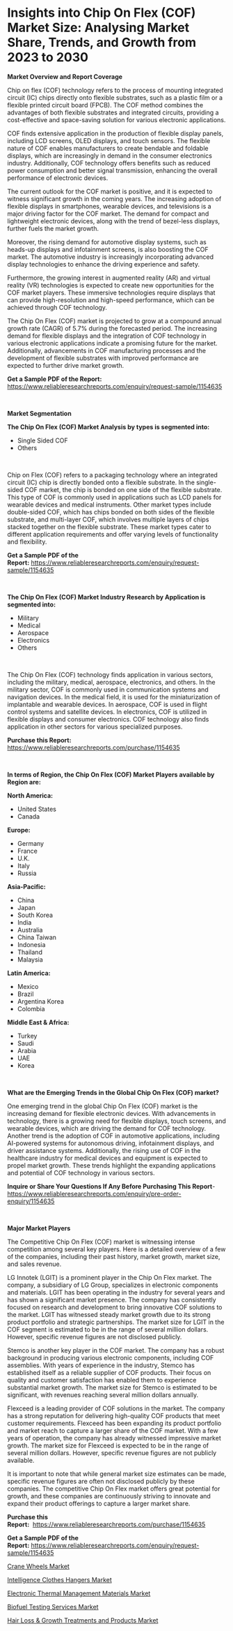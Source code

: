 <p><h1>Insights into Chip On Flex (COF) Market Size: Analysing Market Share, Trends, and Growth from 2023 to 2030</h1></p><p><strong>Market Overview and Report Coverage</strong></p>
<p><p>Chip on flex (COF) technology refers to the process of mounting integrated circuit (IC) chips directly onto flexible substrates, such as a plastic film or a flexible printed circuit board (FPCB). The COF method combines the advantages of both flexible substrates and integrated circuits, providing a cost-effective and space-saving solution for various electronic applications.</p><p>COF finds extensive application in the production of flexible display panels, including LCD screens, OLED displays, and touch sensors. The flexible nature of COF enables manufacturers to create bendable and foldable displays, which are increasingly in demand in the consumer electronics industry. Additionally, COF technology offers benefits such as reduced power consumption and better signal transmission, enhancing the overall performance of electronic devices.</p><p>The current outlook for the COF market is positive, and it is expected to witness significant growth in the coming years. The increasing adoption of flexible displays in smartphones, wearable devices, and televisions is a major driving factor for the COF market. The demand for compact and lightweight electronic devices, along with the trend of bezel-less displays, further fuels the market growth.</p><p>Moreover, the rising demand for automotive display systems, such as heads-up displays and infotainment screens, is also boosting the COF market. The automotive industry is increasingly incorporating advanced display technologies to enhance the driving experience and safety.</p><p>Furthermore, the growing interest in augmented reality (AR) and virtual reality (VR) technologies is expected to create new opportunities for the COF market players. These immersive technologies require displays that can provide high-resolution and high-speed performance, which can be achieved through COF technology.</p><p>The Chip On Flex (COF) market is projected to grow at a compound annual growth rate (CAGR) of 5.7% during the forecasted period. The increasing demand for flexible displays and the integration of COF technology in various electronic applications indicate a promising future for the market. Additionally, advancements in COF manufacturing processes and the development of flexible substrates with improved performance are expected to further drive market growth.</p></p>
<p><strong>Get a Sample PDF of the Report:</strong> <a href="https://www.reliableresearchreports.com/enquiry/request-sample/1154635">https://www.reliableresearchreports.com/enquiry/request-sample/1154635</a></p>
<p>&nbsp;</p>
<p><strong>Market Segmentation</strong></p>
<p><strong>The Chip On Flex (COF) Market Analysis by types is segmented into:</strong></p>
<p><ul><li>Single Sided COF</li><li>Others</li></ul></p>
<p>&nbsp;</p>
<p><p>Chip on Flex (COF) refers to a packaging technology where an integrated circuit (IC) chip is directly bonded onto a flexible substrate. In the single-sided COF market, the chip is bonded on one side of the flexible substrate. This type of COF is commonly used in applications such as LCD panels for wearable devices and medical instruments. Other market types include double-sided COF, which has chips bonded on both sides of the flexible substrate, and multi-layer COF, which involves multiple layers of chips stacked together on the flexible substrate. These market types cater to different application requirements and offer varying levels of functionality and flexibility.</p></p>
<p><strong>Get a Sample PDF of the Report:</strong>&nbsp;<a href="https://www.reliableresearchreports.com/enquiry/request-sample/1154635">https://www.reliableresearchreports.com/enquiry/request-sample/1154635</a></p>
<p>&nbsp;</p>
<p><strong>The Chip On Flex (COF) Market Industry Research by Application is segmented into:</strong></p>
<p><ul><li>Military</li><li>Medical</li><li>Aerospace</li><li>Electronics</li><li>Others</li></ul></p>
<p>&nbsp;</p>
<p><p>The Chip On Flex (COF) technology finds application in various sectors, including the military, medical, aerospace, electronics, and others. In the military sector, COF is commonly used in communication systems and navigation devices. In the medical field, it is used for the miniaturization of implantable and wearable devices. In aerospace, COF is used in flight control systems and satellite devices. In electronics, COF is utilized in flexible displays and consumer electronics. COF technology also finds application in other sectors for various specialized purposes.</p></p>
<p><strong>Purchase this Report:</strong>&nbsp; <a href="https://www.reliableresearchreports.com/purchase/1154635">https://www.reliableresearchreports.com/purchase/1154635</a></p>
<p>&nbsp;</p>
<p><strong>In terms of Region, the Chip On Flex (COF) Market Players available by Region are:</strong></p>
<p>
    <p> <strong> North America: </strong>
        <ul>
            <li>United States</li>
            <li>Canada</li>
        </ul>
        </p> 
    <p> <strong> Europe: </strong>
        <ul>
            <li>Germany</li>
            <li>France</li>
            <li>U.K.</li>
            <li>Italy</li>
            <li>Russia</li>
        </ul>
        </p> 
    <p> <strong> Asia-Pacific: </strong>
        <ul>
            <li>China</li>
            <li>Japan</li>
            <li>South Korea</li>
            <li>India</li>
            <li>Australia</li>
            <li>China Taiwan</li>
            <li>Indonesia</li>
            <li>Thailand</li>
            <li>Malaysia</li>
        </ul>
        </p> 
    <p> <strong> Latin America: </strong>
        <ul>
            <li>Mexico</li>
            <li>Brazil</li>
            <li>Argentina Korea</li>
            <li>Colombia</li>
        </ul>
        </p> 
    <p> <strong> Middle East & Africa: </strong>
        <ul>
            <li>Turkey</li>
            <li>Saudi</li>
            <li>Arabia</li>
            <li>UAE</li>
            <li>Korea</li>
        </ul>
    </p>
    </p>
<p>&nbsp;</p>
<p><strong>What are the Emerging Trends in the Global Chip On Flex (COF) market?</strong></p>
<p><p>One emerging trend in the global Chip On Flex (COF) market is the increasing demand for flexible electronic devices. With advancements in technology, there is a growing need for flexible displays, touch screens, and wearable devices, which are driving the demand for COF technology. Another trend is the adoption of COF in automotive applications, including AI-powered systems for autonomous driving, infotainment displays, and driver assistance systems. Additionally, the rising use of COF in the healthcare industry for medical devices and equipment is expected to propel market growth. These trends highlight the expanding applications and potential of COF technology in various sectors.</p></p>
<p><strong>Inquire or Share Your Questions If Any Before Purchasing This Report</strong>- <a href="https://www.reliableresearchreports.com/enquiry/pre-order-enquiry/1154635">https://www.reliableresearchreports.com/enquiry/pre-order-enquiry/1154635</a></p>
<p>&nbsp;</p>
<p><strong>Major Market Players</strong></p>
<p><p>The Competitive Chip On Flex (COF) market is witnessing intense competition among several key players. Here is a detailed overview of a few of the companies, including their past history, market growth, market size, and sales revenue.</p><p>LG Innotek (LGIT) is a prominent player in the Chip On Flex market. The company, a subsidiary of LG Group, specializes in electronic components and materials. LGIT has been operating in the industry for several years and has shown a significant market presence. The company has consistently focused on research and development to bring innovative COF solutions to the market. LGIT has witnessed steady market growth due to its strong product portfolio and strategic partnerships. The market size for LGIT in the COF segment is estimated to be in the range of several million dollars. However, specific revenue figures are not disclosed publicly.</p><p>Stemco is another key player in the COF market. The company has a robust background in producing various electronic components, including COF assemblies. With years of experience in the industry, Stemco has established itself as a reliable supplier of COF products. Their focus on quality and customer satisfaction has enabled them to experience substantial market growth. The market size for Stemco is estimated to be significant, with revenues reaching several million dollars annually.</p><p>Flexceed is a leading provider of COF solutions in the market. The company has a strong reputation for delivering high-quality COF products that meet customer requirements. Flexceed has been expanding its product portfolio and market reach to capture a larger share of the COF market. With a few years of operation, the company has already witnessed impressive market growth. The market size for Flexceed is expected to be in the range of several million dollars. However, specific revenue figures are not publicly available.</p><p>It is important to note that while general market size estimates can be made, specific revenue figures are often not disclosed publicly by these companies. The competitive Chip On Flex market offers great potential for growth, and these companies are continuously striving to innovate and expand their product offerings to capture a larger market share.</p></p>
<p><strong>Purchase this Report:</strong>&nbsp;&nbsp;<a href="https://www.reliableresearchreports.com/purchase/1154635">https://www.reliableresearchreports.com/purchase/1154635</a></p>
<p></p>
<p><strong>Get a Sample PDF of the Report:</strong>&nbsp;<a href="https://www.reliableresearchreports.com/enquiry/request-sample/1154635">https://www.reliableresearchreports.com/enquiry/request-sample/1154635</a></p>
<p><p><a href="https://www.linkedin.com/pulse/decoding-crane-wheels-market-deep-dive-latest-trends-segmentation-mnase/">Crane Wheels Market</a></p><p><a href="https://github.com/ChiragRP21/Market-Research-Report-List-1/blob/main/intelligence-clothes-hangers-market.md">Intelligence Clothes Hangers Market</a></p><p><a href="https://medium.com/@sarademiri71/electronic-thermal-management-materials-market-size-growth-forecast-2023-2030-ebc828d952ee">Electronic Thermal Management Materials Market</a></p><p><a href="https://medium.com/@anilaxhafa2022/biofuel-testing-services-market-size-growth-forecast-2023-2030-cab54be4c3bf">Biofuel Testing Services Market</a></p><p><a href="https://github.com/Chiragrp22/Market-Research-Report-List-1/blob/main/hair-loss-growth-treatments-and-products-market.md">Hair Loss & Growth Treatments and Products Market</a></p></p>